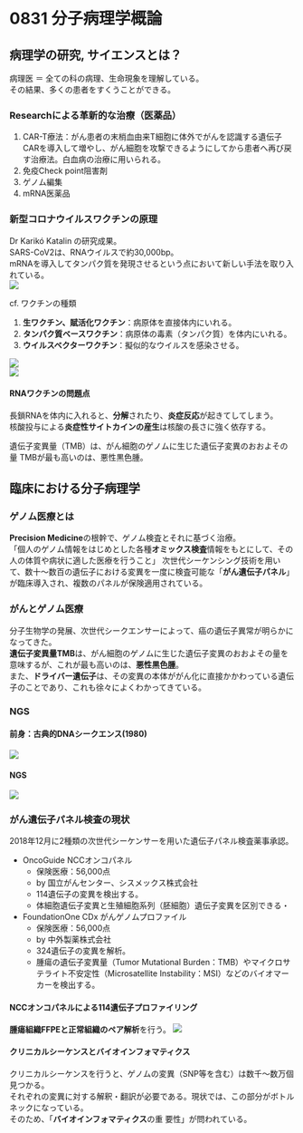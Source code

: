# 0831 分子病理学概論
## 病理学の研究, サイエンスとは？
病理医 ＝ 全ての科の病理、生命現象を理解している。  
その結果、多くの患者をすくうことができる。

### Researchによる革新的な治療（医薬品）
1. CAR-T療法：がん患者の末梢血由来T細胞に体外でがんを認識する遺伝子CARを導入して増やし、がん細胞を攻撃できるようにしてから患者へ再び戻す治療法。白血病の治療に用いられる。
2. 免疫Check point阻害剤
3. ゲノム編集
4. mRNA医薬品

### 新型コロナウイルスワクチンの原理
Dr Karikó Katalin の研究成果。  
SARS-CoV2は、RNAウイルスで約30,000bp。   
mRNAを導入してタンパク質を発現させるという点において新しい手法を取り入れている。  
![](images/COV19_vaccination.png)  

cf. ワクチンの種類  
1. **生ワクチン、賦活化ワクチン**：病原体を直接体内にいれる。
2. **タンパク質ベースワクチン**：病原体の毒素（タンパク質）を体内にいれる。
3. **ウイルスベクターワクチン**：擬似的なウイルスを感染させる。  

![](images/type_of_vaccination.png)  
![](images/type_of_vaccination02.png)

#### RNAワクチンの問題点
長鎖RNAを体内に入れると、**分解**されたり、**炎症反応**が起きてしてしまう。  
核酸投与による**炎症性サイトカインの産生**は核酸の長さに強く依存する。

遺伝子変異量（TMB）は、がん細胞のゲノムに生じた遺伝子変異のおおよその量
TMBが最も高いのは、悪性黒色腫。
## 臨床における分子病理学 
### ゲノム医療とは
**Precision Medicine**の根幹で、ゲノム検査とそれに基づく治療。  
「個⼈のゲノム情報をはじめとした各種**オミックス検査**情報をもとにして、その⼈の体質や病状に適した医療を⾏うこと」
次世代シーケンシング技術を⽤いて、数⼗〜数百の遺伝⼦における変異を⼀度に検査可能な「**がん遺伝⼦パネル**」が臨床導⼊され、複数のパネルが保険適⽤されている。

### がんとゲノム医療
分子生物学の発展、次世代シークエンサーによって、癌の遺伝子異常が明らかになってきた。  
**遺伝子変異量TMB**は、がん細胞のゲノムに生じた遺伝子変異のおおよその量を意味するが、これが最も高いのは、**悪性黒色腫**。  
また、**ドライバー遺伝子**は、その変異の本体ががん化に直接かかわっている遺伝子のことであり、これも徐々によくわかってきている。

### NGS
#### 前身：古典的DNAシークエンス(1980)  
![](images/Sanger_method.png)
#### NGS
![](images/ngs.png)

### がん遺伝⼦パネル検査の現状
2018年12⽉に2種類の次世代シーケンサーを⽤いた遺伝⼦パネル検査薬事承認。  
- OncoGuide NCCオンコパネル
  - 保険医療：56,000点
  - by 国⽴がんセンター、シスメックス株式会社
  - 114遺伝⼦の変異を検出する。
  - 体細胞遺伝⼦変異と⽣殖細胞系列（胚細胞）遺伝⼦変異を区別できる・
- FoundationOne CDx がんゲノムプロファイル
  - 保険医療：56,000点
  - by 中外製薬株式会社
  - 324遺伝⼦の変異を解析。
  - 腫瘍の遺伝⼦変異量（Tumor Mutational Burden：TMB）やマイクロサテライト不安定性（Microsatellite Instability：MSI）などのバイオマーカーを検出する。  

#### NCCオンコパネルによる114遺伝子プロファイリング   
**腫瘍組織FFPEと正常組織のペア解析**を行う。
![](images/gene_profiling.png)

#### クリニカルシーケンスとバイオインフォマティクス
クリニカルシーケンスを行うと、ゲノムの変異（SNP等を含む）は数千〜数万個見つかる。  
それぞれの変異に対する解釈・翻訳が必要である。現状では、この部分がボトル
ネックになっている。  
そのため、「**バイオインフォマティクス**の重
要性」が問われている。